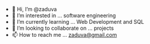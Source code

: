 - 👋 Hi, I’m @zaduva
- 👀 I’m interested in ... software engineering
- 🌱 I’m currently learning ... Web Development and SQL
- 💞️ I’m looking to collaborate on ... projects
- 📫 How to reach me ... zaduva@gmail.com

<!---
zaduva/zaduva is a ✨ special ✨ repository because its `README.md` (this file) appears on your GitHub profile.
You can click the Preview link to take a look at your changes.
--->
